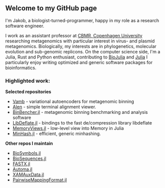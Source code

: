 ## Welcome to my GitHub page

I'm Jakob, a biologist-turned-programmer, happy in my role as a research software engineer.

I work as an assistant professor at [CBMR, Copenhagen University](https://cbmr.ku.dk/) researching metagenomics with particular interest in virus- and plasmid metagenomics.
Biologically, my interests are in phylogenetics, molecular evolution and sub-genomic replicons.
On the computer science side, I'm a Julia, Rust and Python enthusiast, contributing to [BioJulia](https://biojulia.dev/) and [Julia](https://github.com/JuliaLang/julia)
I particularly enjoy writing optimized and generic software packages for bioinformatics.

### Highlighted work:

__Selected repositories__

* [Vamb](https://github.com/RasmussenLab/vamb) - variational autoencoders for metagenomic binning
* [Alen](https://github.com/jakobnissen/alen) - simple terminal alignment viewer.
* [BinBencher.jl](https://github.com/jakobnissen/BinBencherBackend.jl) - metagenomic binning benchmarking and analysis software
* [LibDeflate.jl](https://github.com/jakobnissen/LibDeflate.jl) - bindings to the fast de/compression library libdeflate
* [MemoryViews.jl](https://github.com/BioJulia/MemoryViews.jl) - low-level view into Memory in Julia
* [MinHash.jl](https://github.com/jakobnissen/MinHash.jl) - efficient, generic minhashing.

__Other repos I maintain__

* [BioSymbols.jl](https://github.com/BioJulia/BioSymbols.jl)
* [BioSequences.jl](https://github.com/BioJulia/BioSequences.jl)
* [FASTX.jl](https://github.com/BioJulia/FASTX.jl)
* [Automa.jl](https://github.com/BioJulia/Automa.jl)
* [XAMAuxData.jl](https://github.com/BioJulia/XAMAuxData.jl)
* [PairwiseMappingFormat.jl](https://github.com/BioJulia/PairwiseMappingFormat.jl)
